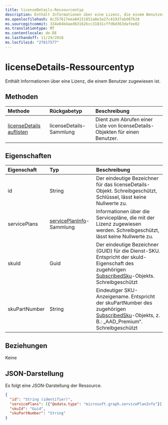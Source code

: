```yaml
---
title: licenseDetails-Ressourcentyp
description: Enthält Informationen über eine Lizenz, die einem Benutzer zugewiesen ist.
ms.openlocfilehash: 8c357617eea04151851a0e3a27c41937abd07b28
ms.sourcegitcommit: 334e84b4aed63162bcc31831cffd6d363dafee02
ms.translationtype: MT
ms.contentlocale: de-DE
ms.lasthandoff: 11/29/2018
ms.locfileid: "27017577"
---
```

# <a name="licensedetails-resource-type"></a>licenseDetails-Ressourcentyp

Enthält Informationen über eine Lizenz, die einem Benutzer zugewiesen ist.

## <a name="methods"></a>Methoden

| Methode           | Rückgabetyp    |Beschreibung|
|:---------------|:--------|:----------|
|[licenseDetails auflisten](../api/user-list-licensedetails.md) | licenseDetails-Sammlung |Dient zum Abrufen einer Liste von licenseDetails-Objekten für einen Benutzer.|

<!--|[Get licenseDetails](../api/licensedetails-get.md) | licenseDetails |Read properties and relationships of a licenseDetails object.|-->

## <a name="properties"></a>Eigenschaften
| Eigenschaft     | Typ   |Beschreibung|
|:---------------|:--------|:----------|
|id|String| Der eindeutige Bezeichner für das licenseDetails-Objekt. Schreibgeschützt, Schlüssel, lässt keine Nullwerte zu. |
|servicePlans|[servicePlanInfo](serviceplaninfo.md)-Sammlung| Informationen über die Servicepläne, die mit der Lizenz zugewiesen werden. Schreibgeschützt, lässt keine Nullwerte zu. |
|skuId|Guid| Der eindeutige Bezeichner (GUID) für die Dienst-SKU. Entspricht der skuId-Eigenschaft des zugehörigen [SubscribedSku](subscribedsku.md)-Objekts. Schreibgeschützt |
|skuPartNumber|String| Eindeutiger SKU-Anzeigename. Entspricht der skuPartNumber des zugehörigen [SubscribedSku](subscribedsku.md)-Objekts, z. B.: „AAD_Premium“. Schreibgeschützt |

## <a name="relationships"></a>Beziehungen
Keine

## <a name="json-representation"></a>JSON-Darstellung
Es folgt eine JSON-Darstellung der Ressource.

<!-- {
  "blockType": "resource",
  "baseType": "microsoft.graph.entity",
  "optionalProperties": [

  ],
  "@odata.type": "microsoft.graph.licenseDetails"
}-->

```json
{
  "id": "String (identifier)",
  "servicePlans": [{"@odata.type": "microsoft.graph.servicePlanInfo"}],
  "skuId": "Guid",
  "skuPartNumber": "String"
}

```

<!-- uuid: 8fcb5dbc-d5aa-4681-8e31-b001d5168d79
2015-10-25 14:57:30 UTC -->
<!-- {
  "type": "#page.annotation",
  "description": "licenseDetails resource",
  "keywords": "",
  "section": "documentation",
  "tocPath": ""
}-->